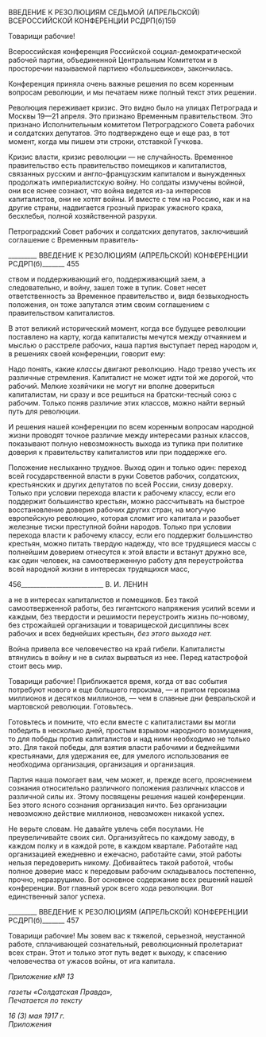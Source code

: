 ВВЕДЕНИЕ К РЕЗОЛЮЦИЯМ СЕДЬМОЙ (АПРЕЛЬСКОЙ) ВСЕРОССИЙСКОЙ КОНФЕРЕНЦИИ РСДРП(б)159

Товарищи рабочие!

Всероссийская конференция Российской социал-демократической рабочей партии, объединенной Центральным Комитетом и в просторечии называемой партиею «боль­шевиков», закончилась.

Конференция приняла очень важные решения по всем коренным вопросам револю­ции, и мы печатаем ниже полный текст этих решении.

Революция переживает кризис. Это видно было на улицах Петрограда и Москвы 19—21 апреля. Это признано Временным правительством. Это признано Исполнитель­ным комитетом Петроградского Совета рабочих и солдатских депутатов. Это подтвер­ждено еще и еще раз, в тот момент, когда мы пишем эти строки, отставкой Гучкова.

Кризис власти, кризис революции — не случайность. Временное правительство есть правительство помещиков и капиталистов, связанных русским и англо-французским капиталом и вынужденных продолжать империалистскую войну. Но солдаты измучены войной, они все яснее сознают, что война ведется из-за интересов капиталистов, они не хотят войны. И вместе с тем на Россию, как и на другие страны, надвигается грозный призрак ужасного краха, бесхлебья, полной хозяйственной разрухи.

Петроградский Совет рабочих и солдатских депутатов, заключивший соглашение с Временным правитель-

  

_________ ВВЕДЕНИЕ К РЕЗОЛЮЦИЯМ (АПРЕЛЬСКОЙ) КОНФЕРЕНЦИИ РСДРП(б)_______ 455

ством и поддерживающий его, поддерживающий заем, а следовательно, и войну, зашел тоже в тупик. Совет несет ответственность за Временное правительство и, видя безвы­ходность положения, он тоже запутался этим своим соглашением с правительством ка­питалистов.

В этот великий исторический момент, когда все будущее революции поставлено на карту, когда капиталисты мечутся между отчаянием и мыслью о расстреле рабочих, наша партия выступает перед народом и, в решениях своей конференции, говорит ему:

Надо понять, какие _классы_ двигают революцию. Надо трезво учесть их различные стремления. Капиталист не может идти той же дорогой, что рабочий. Мелкие хозяйчи­ки не могут ни вполне довериться капиталистам, ни сразу и все решиться на братски-тесный союз с рабочим. Только поняв различие этих классов, можно найти верный путь для революции.

И решения нашей конференции по всем коренным вопросам народной жизни прово­дят точное различие между интересами разных классов, показывают полную невоз­можность выхода из тупика при политике доверия к правительству капиталистов или при поддержке его.

Положение неслыханно трудное. Выход один и только один: переход всей государ­ственной власти в руки Советов рабочих, солдатских, крестьянских и других депутатов по всей России, снизу доверху. Только при условии перехода власти к рабочему классу, если его поддержит большинство крестьян, можно рассчитывать на быстрое восстанов­ление доверия рабочих других стран, на могучую европейскую революцию, которая сломит иго капитала и разобьет железные тиски преступной бойни народов. Только при условии перехода власти к рабочему классу, если его поддержит большинство кресть­ян, можно питать твердую надежду, что все трудящиеся массы с полнейшим доверием отнесутся к этой власти и встанут дружно все, как один человек, на самоотверженную работу для переустройства всей народной жизни в интересах трудящихся масс,

  

456__________________________ В. И. ЛЕНИН

а не в интересах капиталистов и помещиков. Без такой самоотверженной работы, без гигантского напряжения усилий всеми и каждым, без твердости и решимости переуст­роить жизнь по-новому, без строжайшей организации и товарищеской дисциплины всех рабочих и всех беднейших крестьян, _без этого выхода нет._

Война привела все человечество на край гибели. Капиталисты втянулись в войну и не в силах вырваться из нее. Перед катастрофой стоит весь мир.

Товарищи рабочие! Приближается время, когда от вас события потребуют нового и еще большего героизма, — и притом героизма миллионов и десятков миллионов, — чем в славные дни февральской и мартовской революции. Готовьтесь.

Готовьтесь и помните, что если вместе с капиталистами вы могли победить в не­сколько дней, простым взрывом народного возмущения, то для победы против капита­листов и над ними необходимо не только это. Для такой победы, для взятия власти ра­бочими и беднейшими крестьянами, для удержания ее, для умелого использования ее необходима организация, организация и организация.

Партия наша помогает вам, чем может, и, прежде всего, прояснением сознания отно­сительно различного положения различных классов и различной силы их. Этому по­священы решения нашей конференции. Без этого ясного сознания организация ничто. Без организации невозможно действие миллионов, невозможен никакой успех.

Не верьте словам. Не давайте увлечь себя посулами. Не преувеличивайте своих сил. Организуйтесь по каждому заводу, в каждом полку и в каждой роте, в каждом квартале. Работайте над организацией ежедневно и ежечасно, работайте сами, этой работы нельзя передоверить никому. Добивайтесь такой работой, чтобы полное доверие масс к пере­довым рабочим складывалось постепенно, прочно, неразрушимо. Вот основное содер­жание всех решений нашей конференции. Вот главный урок всего хода революции. Вот единственный залог успеха.

  

_________ ВВЕДЕНИЕ К РЕЗОЛЮЦИЯМ (АПРЕЛЬСКОЙ) КОНФЕРЕНЦИИ РСДРП(б)_______ 457

Товарищи рабочие! Мы зовем вас к тяжелой, серьезной, неустанной работе, сплачи­вающей сознательный, революционный пролетариат всех стран. Этот и только этот путь ведет к выходу, к спасению человечества от ужасов войны, от ига капитала.

_Приложение к№ 13_

_газеты «Солдатская Правда»,_                                                              _Печатается по тексту_

_16 (3) мая 1917 г.                                                                                  Приложения_